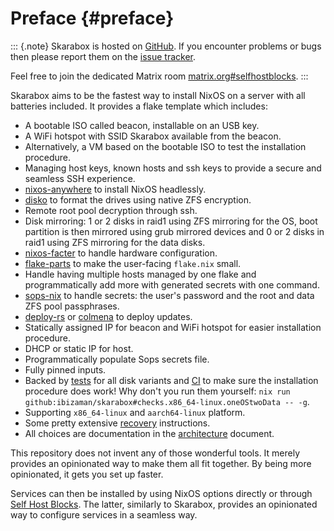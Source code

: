 <!-- Read these docs at https://installer.skarabox.com -->
# Preface {#preface}

::: {.note}
Skarabox is hosted on [GitHub](https://github.com/ibizaman/skarabox).
If you encounter problems or bugs then please report them on the [issue
tracker](https://github.com/ibizaman/skarabox/issues).

Feel free to join the dedicated Matrix room
[matrix.org#selfhostblocks](https://matrix.to/#/#selfhostblocks:matrix.org).
:::

Skarabox aims to be the fastest way to install NixOS on a server
with all batteries included. It provides a flake template which includes:

- A bootable ISO called beacon, installable on an USB key.
- A WiFi hotspot with SSID Skarabox available from the beacon.
- Alternatively, a VM based on the bootable ISO
  to test the installation procedure.
- Managing host keys, known hosts and ssh keys
  to provide a secure and seamless SSH experience.
- [nixos-anywhere][] to install NixOS headlessly.
- [disko][] to format the drives using native ZFS encryption.
- Remote root pool decryption through ssh.
- Disk mirroring: 1 or 2 disks in raid1 using ZFS mirroring for the OS,
  boot partition is then mirrored using grub mirrored devices
  and 0 or 2 disks in raid1 using ZFS mirroring for the data disks.
- [nixos-facter][] to handle hardware configuration.
- [flake-parts][] to make the user-facing `flake.nix` small.
- Handle having multiple hosts managed by one flake
  and programmatically add more with generated secrets with one command.
- [sops-nix][] to handle secrets: the user's password and the root and data ZFS pool passphrases.
- [deploy-rs][] or [colmena][] to deploy updates.
- Statically assigned IP for beacon and WiFi hotspot for
  easier installation procedure.
- DHCP or static IP for host.
- Programmatically populate Sops secrets file.
- Fully pinned inputs.
- Backed by [tests][] for all disk variants
  and [CI][] to make sure the installation procedure does work!
  Why don't you run them yourself: `nix run github:ibizaman/skarabox#checks.x86_64-linux.oneOStwoData -- -g`.
- Supporting `x86_64-linux` and `aarch64-linux` platform.
- Some pretty extensive [recovery][] instructions.
- All choices are documentation in the [architecture](architecture.html) document.

[nixos-anywhere]: https://github.com/nix-community/nixos-anywhere
[disko]: https://github.com/nix-community/disko
[nixos-facter]: https://github.com/nix-community/nixos-facter
[flake-parts]: https://flake.parts/
[sops-nix]: https://github.com/Mic92/sops-nix
[deploy-rs]: https://github.com/serokell/deploy-rs
[colmena]: https://github.com/zhaofengli/colmena
[tests]: ./tests/default.nix
[CI]: ./.github/workflows/build.yaml
[recovery]: ./template/README.md#recovery

This repository does not invent any of those wonderful tools.
It merely provides an opinionated way to make them all fit together.
By being more opinionated, it gets you set up faster.

Services can then be installed by using NixOS options directly
or through [Self Host Blocks][].
The latter, similarly to Skarabox, provides an opinionated way to configure services in a seamless way.

[Self Host Blocks]: https://github.com/ibizaman/selfhostblocks
